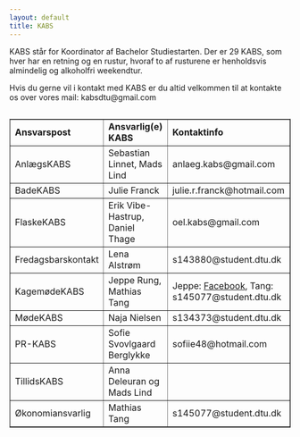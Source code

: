 ```yaml
---
layout: default
title: KABS
---
```


<p>KABS står for Koordinator af Bachelor Studiestarten. Der er 29 KABS, som hver har en retning og en rustur, hvoraf to af rusturene er henholdsvis almindelig og alkoholfri weekendtur.</p>
<p>Hvis du gerne vil i kontakt med KABS er du altid velkommen til at kontakte os over vores mail: kabsdtu@gmail.com</p>

<p>
<div style="overflow-x:auto;">
<table border="1">
<tr>
<td><b>Ansvarspost</b></td>
<td><b>Ansvarlig(e) KABS</b></td>
<td><b>Kontaktinfo</b></td>
</tr>
<tr>
<td>AnlægsKABS</td>
<td>Sebastian Linnet, Mads Lind</td>
<td>anlaeg.kabs@gmail.com</td>
</tr>
<tr>
<td>BadeKABS</td>
<td>Julie Franck</td>
<td>julie.r.franck@hotmail.com</td>
</tr>
<tr>
<td>FlaskeKABS</td>
<td>Erik Vibe-Hastrup, Daniel Thage</td>
<td>oel.kabs@gmail.com</td>
</tr>
<tr>
<td>Fredagsbarskontakt</td>
<td>Lena Alstrøm</td>
<td>s143880@student.dtu.dk</td>
</tr>
<tr>
<td>KagemødeKABS</td>
<td>Jeppe Rung, Mathias Tang</td>
<td>Jeppe: <a href="https://www.facebook.com/jeppe.rung">Facebook</a>, Tang: s145077@student.dtu.dk</td>
</tr>
<tr>
<td>MødeKABS</td>
<td>Naja Nielsen</td>
<td>s134373@student.dtu.dk</td>
</tr>
<tr>
<td>PR-KABS</td>
<td>Sofie Svovlgaard Berglykke</td>
<td>sofiie48@hotmail.com</td>
</tr>
<tr>
<td>TillidsKABS</td>
<td>Anna Deleuran og Mads Lind</td>
<td></td>
</tr>
<tr>
<td>Økonomiansvarlig</td>
<td>Mathias Tang</td>
<td>s145077@student.dtu.dk</td>
</tr>
</table>
</div>
</p>